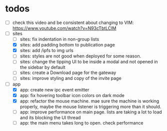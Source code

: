 # todos

- [ ] check this video and be consistent about changing to VIM: https://www.youtube.com/watch?v=N93cTbtLCIM
- [ ] sites
	- [ ] sites: fix indentation in non-group lists
	- [x] sites: add padding bottom to publication page
	- [x] sites: add /ipfs to img urls
	- [ ] sites: styles are not good when deployed for some reason.
	- [ ] sites: change the tipping UI to be inside a modal and not opened in the sidebar by default
	- [ ] sites: create a Download page for the gateway
	- [ ] sites: improve styling and copy of the invite page

- [ ] app
	- [x] app: create new ipc event emitter
	- [x] app: fix hovering toolbar icon colors on dark mode
	- [x] app: refactor the mouse machine. mae sure the machine is working properly, maybe the mouse listener is triggering more than it should.
	- [ ] app: improve performance on main page. lists are taking a lot to load and its blocking the UI thread
	- [ ] app: the main menu takes long to open. check performance
